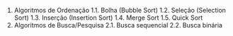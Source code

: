1. Algoritmos de Ordenação
1.1. Bolha (Bubble Sort)
1.2. Seleção (Selection Sort)
1.3. Inserção (Insertion Sort)
1.4. Merge Sort
1.5. Quick Sort
2. Algoritmos de Busca/Pesquisa
2.1. Busca sequencial
2.2. Busca binária